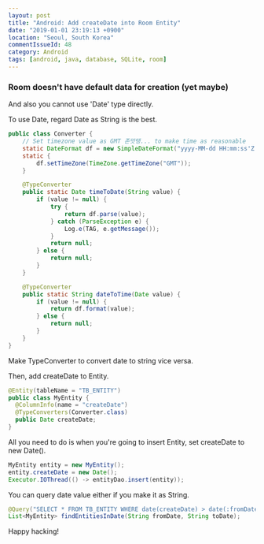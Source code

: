 ```yaml
---
layout: post
title: "Android: Add createDate into Room Entity"
date: "2019-01-01 23:19:13 +0900"
location: "Seoul, South Korea"
commentIssueId: 48
category: Android
tags: [android, java, database, SQLite, room]
---
```


<h3>Room doesn't have default data for creation (yet maybe)</h3>

And also you cannot use 'Date' type directly.

To use Date, regard Date as String is the best.

```java
public class Converter {
    // Set timezone value as GMT 존맛탱... to make time as reasonable
    static DateFormat df = new SimpleDateFormat("yyyy-MM-dd HH:mm:ss'Z'", Locale.getDefault());
    static {
        df.setTimeZone(TimeZone.getTimeZone("GMT"));
    }

    @TypeConverter
    public static Date timeToDate(String value) {
        if (value != null) {
            try {
                return df.parse(value);
            } catch (ParseException e) {
                Log.e(TAG, e.getMessage());
            }
            return null;
        } else {
            return null;
        }
    }

    @TypeConverter
    public static String dateToTime(Date value) {
        if (value != null) {
            return df.format(value);
        } else {
            return null;
        }
    }
}
```
Make TypeConverter to convert date to string vice versa.

Then, add createDate to Entity.

```java
@Entity(tableName = "TB_ENTITY")
public class MyEntity {
  @ColumnInfo(name = "createDate")
  @TypeConverters(Converter.class)
  public Date createDate;
}
```

All you need to do is when you're going to insert Entity, set createDate to new Date().

```java
MyEntity entity = new MyEntity();
entity.createDate = new Date();
Executor.IOThread(() -> entityDao.insert(entity));
```

You can query date value either if you make it as String.

```java
@Query("SELECT * FROM TB_ENTITY WHERE date(createDate) > date(:fromDate) AND date(createDate) < date(:toDate) ")
List<MyEntity> findEntitiesInDate(String fromDate, String toDate);
```

Happy hacking!
